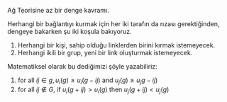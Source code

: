 Ağ Teorisine az bir denge kavramı.

Herhangi bir bağlantıyı kurmak için her iki tarafın da rızası gerektiğinden, dengeye bakarken şu iki koşula bakıyoruz.

1. Herhangi bir kişi, sahip olduğu linklerden birini kırmak istemeyecek.
2. Herhangi ikili bir grup, yeni bir link oluşturmak istemeyecek.

Matematiksel olarak bu dediğimizi şöyle yazabiliriz:

1. for all $ij ∈ g, u_{i}(g) \geq u_{i}(g-ij)$ and $u_{j}(g) \geq u_{j}g-ij)$
2. for all $ij ∉ G,$ if $u_{i}(g+ij) > u_{i}(g)$ then $u_{j}(g+ij) < u_{j}(g)$
